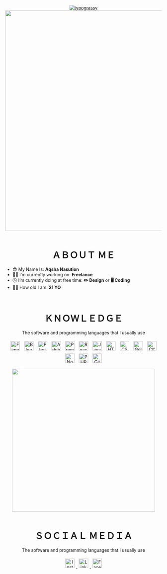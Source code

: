 <div align="center">
  <a href="https://github.com/kawarimidoll/typograssy">
    <img alt="typograssy" src="https://typograssy.deno.dev/api?text=AQSHA%20NASUTION&l0=none&l1=800080&bg=000000&frame=none&speed=100&comment=">
  </a>
</div>
<div align="center">
  <img width="710" height="auto" src="gojo-jujutsu-kaisen.gif">
</div>

<br>
<h1 align="center">ＡＢＯＵＴ ＭＥ</h1>
<ul>
  <li> 😎 My Name Is: <b>Aqsha Nasution</b></li>
  <li> 🙋‍♂️ I’m currently working on: <b>Freelance</b></li>
  <li> 🕒 I’m currently doing at free time: <b>✏️ Design</b> or <b>🖥️ Coding</b></li>
  <li> 🧑‍🎓 How old I am: <b>21 YO</b></li>
</ul>

<br>
<h1 align="center">ＫＮＯＷＬＥＤＧＥ</h1>
<div align="center">
  <p align="center">The software and programming languages that I usually use<br></p>
  <p align="center">
    <img style="margin: 5px" src="https://img.shields.io/badge/-Figma-F24E1E?style=flat-square&logo=Figma&logoColor=white" alt="Figma" height="30" />  
    <img style="margin: 5px" src="https://img.shields.io/badge/-Blender-F5792A?style=flat-square&logo=Blender&logoColor=white" alt="Blender" height="30" />  
    <img style="margin: 5px" src="https://img.shields.io/badge/-Photoshop-31A8FF?style=flat-square&logo=Adobe-Photoshop&logoColor=white" alt="Photoshop" height="30" />  
    <img style="margin: 5px" src="https://img.shields.io/badge/-Adobe_Illustrator-FF9A00?style=flat-square&logo=Adobe-Illustrator&logoColor=white" alt="Adobe Illustrator" height="30" />  
    <img style="margin: 5px" src="https://img.shields.io/badge/-Premiere_Pro-9999FF?style=flat-square&logo=Adobe-Premiere-Pro&logoColor=white" alt="Premiere Pro" height="30" />  
    <img style="margin: 5px" src="https://img.shields.io/badge/-React-61DAFB?style=flat-square&logo=React&logoColor=white" alt="React" height="30" />  
    <img style="margin: 5px" src="https://img.shields.io/badge/-JavaScript-F7DF1E?style=flat-square&logo=JavaScript&logoColor=black" alt="JavaScript" height="30" />  
    <img style="margin: 5px" src="https://img.shields.io/badge/-HTML-239120?style=flat-square&logo=HTML5&logoColor=white" alt="HTML" height="30" />  
    <img style="margin: 5px" src="https://img.shields.io/badge/-CSS-1572B6?style=flat-square&logo=CSS3&logoColor=white" alt="CSS" height="30" />  
    <img style="margin: 5px" src="https://img.shields.io/badge/-Golang-00ADD8?style=flat-square&logo=Go&logoColor=white" alt="Golang" height="30" />  
    <img style="margin: 5px" src="https://img.shields.io/badge/-C%23-239120?style=flat-square&logo=C-Sharp&logoColor=white" alt="C#" height="30" />  
    <img style="margin: 5px" src="https://img.shields.io/badge/-Node.js-339933?style=flat-square&logo=Node.js&logoColor=white" alt="Node.js" height="30" />   
    <img style="margin: 5px" src="https://img.shields.io/badge/-PHP-777BB4?style=flat-square&logo=PHP&logoColor=white" alt="PHP" height="30" />  
    <img style="margin: 5px" src="https://img.shields.io/badge/-GitHub-181717?style=flat-square&logo=GitHub&logoColor=white" alt="Github" height="30" />  
  </p>
  <img src="Add-ons/AS.gif" width="460px" height="auto" align="center">
</div>

<br>
<h1 align="center">ＳＯＣＩＡＬ ＭＥＤＩＡ</h1>
<div align="center">
  <p align="center">The software and programming languages that I usually use<br></p>
  <p align="center">
    <a href="https://www.instagram.com/aqsha_nasution/" target="_blank">
      <img style="margin: 5px" src="https://img.shields.io/badge/-Instagram-E4405F?style=flat-square&logo=Instagram&logoColor=white" alt="Instagram" height="30" />
    </a>
    <a href="https://www.linkedin.com/in/aqsha-nasution-5639a72a5/" target="_blank">
      <img style="margin: 5px" src="https://img.shields.io/badge/-LinkedIn-0077B5?style=flat-square&logo=LinkedIn&logoColor=white" alt="LinkedIn" height="30" />
    </a>
    <a href="https://www.facebook.com/profile.php?id=100010146547361" target="_blank">
      <img style="margin: 5px" src="https://img.shields.io/badge/-Facebook-1877F2?style=flat-square&logo=Facebook&logoColor=white" alt="Facebook" height="30" />
    </a>
  </p>
</div>



